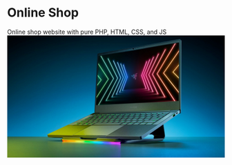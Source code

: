 # Online Shop
Online shop website with pure PHP, HTML, CSS, and JS
![alt text](/shop/statics/img/categories/1.jpg?raw=true)
